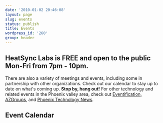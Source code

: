 ```yaml
---
date: '2010-01-02 20:46:08'
layout: page
slug: events
status: publish
title: Events
wordpress_id: '260'
group: header
---
```


## **HeatSync Labs is FREE and open to the public Mon-Fri from 7pm - 10pm.**


There are also a variety of meetings and events, including some in partnership with other organizations. Check out our calendar to stay up to date on what's coming up. **Stop by, hang out!** For other technology and related events in the Phoenix valley area, check out [Eventification](http://eventification.com/), [AZGroups](http://azgroups.org/), and [Phoenix Technology News](http://phxtechnews.com/).


## Event Calendar




